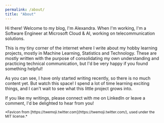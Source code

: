 ```yaml
---
permalink: /about/
title: "About"
---
```


Hi there!
Welcome to my blog, I'm Alexandra. When I'm working, I'm a Software Engineer at Microsoft Cloud & AI, working on telecommunication solutions.

This is my tiny corner of the internet where I write about my hobby learning projects, mostly in Machine Learning, Statistics and Technology. These are mostly written with the purpose of consolidating my own understanding and practicing technical communication, but I'd be very happy if you found something helpful!

As you can see, I have only started writing recently, so there is no much content yet. But watch this space! I spend a lot of time learning exciting things, and I can't wait to see what this little project grows into.

If you like my writings, please connect with me on LinkedIn or leave a comment, I'd be delighted to hear from you!




<sub>
*Favicon from [https://twemoji.twitter.com](https://twemoji.twitter.com/), used under the MIT license.*
</sub>
